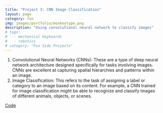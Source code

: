 ```yaml
---
title: "Project 3: CNN Image Classification"
layout: page
category: fun
img: images/portfolio/monkeytype.png
description: "Using convolutional neural network to classify images"
# tags:
#   - mechanical keyboards
#   - robotics
# category: "Fun Side Projects"
---
```


1. Convolutional Neural Networks (CNNs): These are a type of deep neural network architecture designed specifically for tasks involving images. CNNs are excellent at capturing spatial hierarchies and patterns within an image.
2. Image Classification: This refers to the task of assigning a label or category to an image based on its content. For example, a CNN trained for image classification might be able to recognize and classify images of different animals, objects, or scenes.

<a href="https://github.com/IvyWang845/Project-Practice-4-CNN-Image-Classification/blob/main/1_CNN_ImageClassification.ipynb">Code</a>
